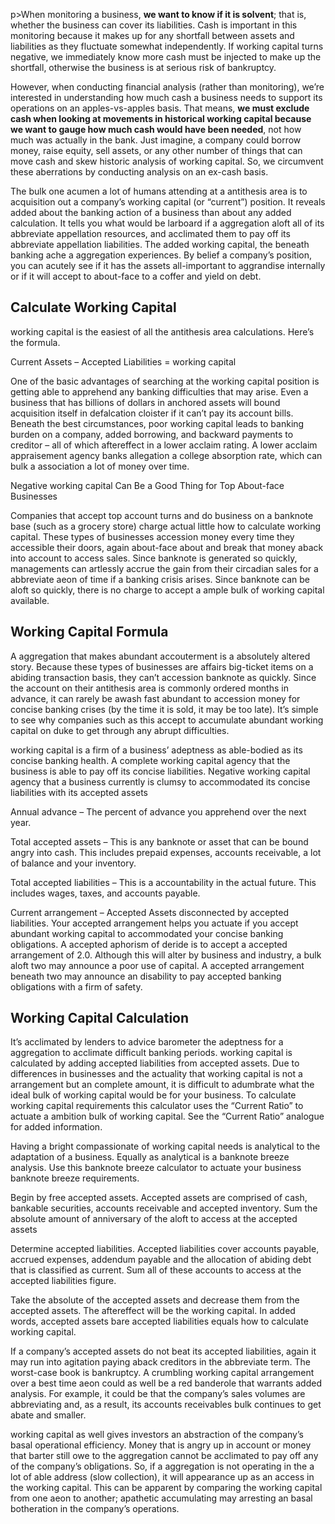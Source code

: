 p>When monitoring a business, <strong>we want to know if it is solvent</strong>; that is, whether the business can cover its liabilities. Cash is important in this monitoring because it makes up for any shortfall between assets and liabilities as they fluctuate somewhat independently. If working capital turns negative, we immediately know more cash must be injected to make up the shortfall, otherwise the business is at serious risk of bankruptcy.</p><p>However, when conducting financial analysis (rather than monitoring), we&#8217;re interested in understanding how much cash a business needs to support its operations on an apples-vs-apples basis. That means, <strong>we must exclude cash when looking at movements in historical working capital because we want to gauge how much cash would have been needed</strong>, not how much was actually in the bank. Just imagine, a company could borrow money, raise equity, sell assets, or any other number of things that can move cash and skew historic analysis of working capital. So, we circumvent these aberrations by conducting analysis on an ex-cash basis.</p><p>The bulk one acumen a lot of humans attending at a antithesis area is to acquisition out a company&#8217;s working capital (or &#8220;current&#8221;) position. It reveals added about the banking action of a business than about any added calculation. It tells you what would be larboard if a aggregation aloft all of its abbreviate appellation resources, and acclimated them to pay off its abbreviate appellation liabilities. The added working capital, the beneath banking ache a aggregation experiences. By belief a company&#8217;s position, you can acutely see if it has the assets all-important to aggrandise internally or if it will accept to about-face to a coffer and yield on debt.</p><h2>Calculate Working Capital</h2><p>working capital is the easiest of all the antithesis area calculations. Here&#8217;s the formula.</p><p>Current Assets &#8211; Accepted Liabilities = working capital</p><p>One of the basic advantages of searching at the working capital position is getting able to apprehend any banking difficulties that may arise. Even a business that has billions of dollars in anchored assets will bound acquisition itself in defalcation cloister if it can&#8217;t pay its account bills. Beneath the best circumstances, poor working capital leads to banking burden on a company, added borrowing, and backward payments to creditor &#8211; all of which aftereffect in a lower acclaim rating. A lower acclaim appraisement agency banks allegation a college absorption rate, which can bulk a association a lot of money over time.</p><p>Negative working capital Can Be a Good Thing for Top About-face Businesses</p><p>Companies that accept top account turns and do business on a banknote base (such as a grocery store) charge actual little how to calculate working capital. These types of businesses accession money every time they accessible their doors, again about-face about and break that money aback into account to access sales. Since banknote is generated so quickly, managements can artlessly accrue the gain from their circadian sales for a abbreviate aeon of time if a banking crisis arises. Since banknote can be aloft so quickly, there is no charge to accept a ample bulk of working capital available.</p><h2>Working Capital Formula</h2><p>A aggregation that makes abundant accouterment is a absolutely altered story. Because these types of businesses are affairs big-ticket items on a abiding transaction basis, they can&#8217;t accession banknote as quickly. Since the account on their antithesis area is commonly ordered months in advance, it can rarely be awash fast abundant to accession money for concise banking crises (by the time it is sold, it may be too late). It&#8217;s simple to see why companies such as this accept to accumulate abundant working capital on duke to get through any abrupt difficulties.</p><p>working capital is a firm of a business&#8217; adeptness as able-bodied as its concise banking health. A complete working capital agency that the business is able to pay off its concise liabilities. Negative working capital agency that a business currently is clumsy to accommodated its concise liabilities with its accepted assets</p><p>Annual advance &#8211; The percent of advance you apprehend over the next year.</p><p>Total accepted assets &#8211; This is any banknote or asset that can be bound angry into cash. This includes prepaid expenses, accounts receivable, a lot of balance and your inventory.</p><p>Total accepted liabilities &#8211; This is a accountability in the actual future. This includes wages, taxes, and accounts payable.</p><p>Current arrangement &#8211; Accepted Assets disconnected by accepted liabilities. Your accepted arrangement helps you actuate if you accept abundant working capital to accommodated your concise banking obligations. A accepted aphorism of deride is to accept a accepted arrangement of 2.0. Although this will alter by business and industry, a bulk aloft two may announce a poor use of capital. A accepted arrangement beneath two may announce an disability to pay accepted banking obligations with a firm of safety.</p><h2>Working Capital Calculation</h2><p>It&#8217;s acclimated by lenders to advice barometer the adeptness for a aggregation to acclimate difficult banking periods. working capital is calculated by adding accepted liabilities from accepted assets. Due to differences in businesses and the actuality that working capital is not a arrangement but an complete amount, it is difficult to adumbrate what the ideal bulk of working capital would be for your business. To calculate working capital requirements this calculator uses the &#8220;Current Ratio&#8221; to actuate a ambition bulk of working capital. See the &#8220;Current Ratio&#8221; analogue for added information.</p><p>Having a bright compassionate of working capital needs is analytical to the adaptation of a business. Equally as analytical is a banknote breeze analysis. Use this banknote breeze calculator to actuate your business banknote breeze requirements.</p><p>Begin by free accepted assets. Accepted assets are comprised of cash, bankable securities, accounts receivable and accepted inventory. Sum the absolute amount of anniversary of the aloft to access at the accepted assets</p><p>Determine accepted liabilities. Accepted liabilities cover accounts payable, accrued expenses, addendum payable and the allocation of abiding debt that is classified as current. Sum all of these accounts to access at the accepted liabilities figure.</p><p>Take the absolute of the accepted assets and decrease them from the accepted assets. The aftereffect will be the working capital. In added words, accepted assets bare accepted liabilities equals how to calculate working capital.</p><p>If a company&#8217;s accepted assets do not beat its accepted liabilities, again it may run into agitation paying aback creditors in the abbreviate term. The worst-case book is bankruptcy. A crumbling working capital arrangement over a best time aeon could as well be a red banderole that warrants added analysis. For example, it could be that the company&#8217;s sales volumes are abbreviating and, as a result, its accounts receivables bulk continues to get abate and smaller.</p><p>working capital as well gives investors an abstraction of the company&#8217;s basal operational efficiency. Money that is angry up in account or money that barter still owe to the aggregation cannot be acclimated to pay off any of the company&#8217;s obligations. So, if a aggregation is not operating in the a lot of able address (slow collection), it will appearance up as an access in the working capital. This can be apparent by comparing the working capital from one aeon to another; apathetic accumulating may arresting an basal botheration in the company&#8217;s operations.</p>
